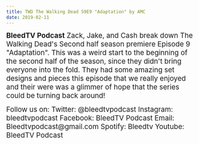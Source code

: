 ```yaml
---
title: TWD The Walking Dead S9E9 "Adaptation" by AMC
date: 2019-02-11
---
```


<p><span style="font-size:14pt;"><strong>BleedTV Podcast</strong> Zack, Jake, and Cash break down The Walking Dead's Second half season premiere Episode 9 "Adaptation". This was a weird start to the beginning of the second half of the season, since they didn't bring everyone into the fold. They had some amazing set designs and pieces this episode that we really enjoyed and their were was a glimmer of hope that the series could be turning back around!</span></p>
<p><span style="font-size:14pt;">Follow us on: Twitter: @bleedtvpodcast Instagram: bleedtvpodcast Facebook: BleedTV Podcast Email: Bleedtvpodcast@gmail.com Spotify: Bleedtv Youtube: BleedTV Podcast</span></p>
